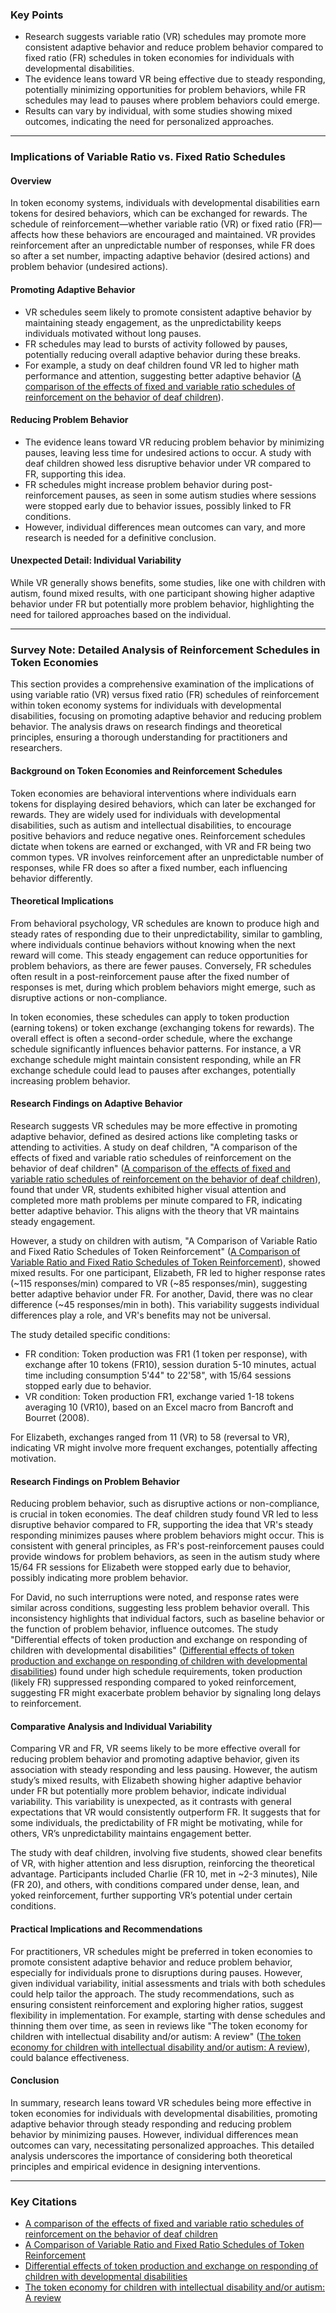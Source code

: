 ### Key Points
- Research suggests variable ratio (VR) schedules may promote more consistent adaptive behavior and reduce problem behavior compared to fixed ratio (FR) schedules in token economies for individuals with developmental disabilities.  
- The evidence leans toward VR being effective due to steady responding, potentially minimizing opportunities for problem behaviors, while FR schedules may lead to pauses where problem behaviors could emerge.  
- Results can vary by individual, with some studies showing mixed outcomes, indicating the need for personalized approaches.  

---

### Implications of Variable Ratio vs. Fixed Ratio Schedules

#### Overview  
In token economy systems, individuals with developmental disabilities earn tokens for desired behaviors, which can be exchanged for rewards. The schedule of reinforcement—whether variable ratio (VR) or fixed ratio (FR)—affects how these behaviors are encouraged and maintained. VR provides reinforcement after an unpredictable number of responses, while FR does so after a set number, impacting adaptive behavior (desired actions) and problem behavior (undesired actions).

#### Promoting Adaptive Behavior  
- VR schedules seem likely to promote consistent adaptive behavior by maintaining steady engagement, as the unpredictability keeps individuals motivated without long pauses.  
- FR schedules may lead to bursts of activity followed by pauses, potentially reducing overall adaptive behavior during these breaks.  
- For example, a study on deaf children found VR led to higher math performance and attention, suggesting better adaptive behavior ([A comparison of the effects of fixed and variable ratio schedules of reinforcement on the behavior of deaf children](https://www.ncbi.nlm.nih.gov/pmc/articles/PMC1308102/)).

#### Reducing Problem Behavior  
- The evidence leans toward VR reducing problem behavior by minimizing pauses, leaving less time for undesired actions to occur. A study with deaf children showed less disruptive behavior under VR compared to FR, supporting this idea.  
- FR schedules might increase problem behavior during post-reinforcement pauses, as seen in some autism studies where sessions were stopped early due to behavior issues, possibly linked to FR conditions.  
- However, individual differences mean outcomes can vary, and more research is needed for a definitive conclusion.

#### Unexpected Detail: Individual Variability  
While VR generally shows benefits, some studies, like one with children with autism, found mixed results, with one participant showing higher adaptive behavior under FR but potentially more problem behavior, highlighting the need for tailored approaches based on the individual.

---

### Survey Note: Detailed Analysis of Reinforcement Schedules in Token Economies

This section provides a comprehensive examination of the implications of using variable ratio (VR) versus fixed ratio (FR) schedules of reinforcement within token economy systems for individuals with developmental disabilities, focusing on promoting adaptive behavior and reducing problem behavior. The analysis draws on research findings and theoretical principles, ensuring a thorough understanding for practitioners and researchers.

#### Background on Token Economies and Reinforcement Schedules  
Token economies are behavioral interventions where individuals earn tokens for displaying desired behaviors, which can later be exchanged for rewards. They are widely used for individuals with developmental disabilities, such as autism and intellectual disabilities, to encourage positive behaviors and reduce negative ones. Reinforcement schedules dictate when tokens are earned or exchanged, with VR and FR being two common types. VR involves reinforcement after an unpredictable number of responses, while FR does so after a fixed number, each influencing behavior differently.

#### Theoretical Implications  
From behavioral psychology, VR schedules are known to produce high and steady rates of responding due to their unpredictability, similar to gambling, where individuals continue behaviors without knowing when the next reward will come. This steady engagement can reduce opportunities for problem behaviors, as there are fewer pauses. Conversely, FR schedules often result in a post-reinforcement pause after the fixed number of responses is met, during which problem behaviors might emerge, such as disruptive actions or non-compliance.

In token economies, these schedules can apply to token production (earning tokens) or token exchange (exchanging tokens for rewards). The overall effect is often a second-order schedule, where the exchange schedule significantly influences behavior patterns. For instance, a VR exchange schedule might maintain consistent responding, while an FR exchange schedule could lead to pauses after exchanges, potentially increasing problem behavior.

#### Research Findings on Adaptive Behavior  
Research suggests VR schedules may be more effective in promoting adaptive behavior, defined as desired actions like completing tasks or attending to activities. A study on deaf children, "A comparison of the effects of fixed and variable ratio schedules of reinforcement on the behavior of deaf children" ([A comparison of the effects of fixed and variable ratio schedules of reinforcement on the behavior of deaf children](https://www.ncbi.nlm.nih.gov/pmc/articles/PMC1308102/)), found that under VR, students exhibited higher visual attention and completed more math problems per minute compared to FR, indicating better adaptive behavior. This aligns with the theory that VR maintains steady engagement.

However, a study on children with autism, "A Comparison of Variable Ratio and Fixed Ratio Schedules of Token Reinforcement" ([A Comparison of Variable Ratio and Fixed Ratio Schedules of Token Reinforcement](https://repository.library.northeastern.edu/files/neu:519/fulltext.pdf)), showed mixed results. For one participant, Elizabeth, FR led to higher response rates (~115 responses/min) compared to VR (~85 responses/min), suggesting better adaptive behavior under FR. For another, David, there was no clear difference (~45 responses/min in both). This variability suggests individual differences play a role, and VR's benefits may not be universal.

The study detailed specific conditions:  
- FR condition: Token production was FR1 (1 token per response), with exchange after 10 tokens (FR10), session duration 5-10 minutes, actual time including consumption 5'44" to 22'58", with 15/64 sessions stopped early due to behavior.  
- VR condition: Token production FR1, exchange varied 1-18 tokens averaging 10 (VR10), based on an Excel macro from Bancroft and Bourret (2008).  

For Elizabeth, exchanges ranged from 11 (VR) to 58 (reversal to VR), indicating VR might involve more frequent exchanges, potentially affecting motivation.

#### Research Findings on Problem Behavior  
Reducing problem behavior, such as disruptive actions or non-compliance, is crucial in token economies. The deaf children study found VR led to less disruptive behavior compared to FR, supporting the idea that VR's steady responding minimizes pauses where problem behaviors might occur. This is consistent with general principles, as FR's post-reinforcement pauses could provide windows for problem behaviors, as seen in the autism study where 15/64 FR sessions for Elizabeth were stopped early due to behavior, possibly indicating more problem behavior.

For David, no such interruptions were noted, and response rates were similar across conditions, suggesting less problem behavior overall. This inconsistency highlights that individual factors, such as baseline behavior or the function of problem behavior, influence outcomes. The study "Differential effects of token production and exchange on responding of children with developmental disabilities" ([Differential effects of token production and exchange on responding of children with developmental disabilities](https://www.sciencedirect.com/science/article/abs/pii/S0023969020301879)) found under high schedule requirements, token production (likely FR) suppressed responding compared to yoked reinforcement, suggesting FR might exacerbate problem behavior by signaling long delays to reinforcement.

#### Comparative Analysis and Individual Variability  
Comparing VR and FR, VR seems likely to be more effective overall for reducing problem behavior and promoting adaptive behavior, given its association with steady responding and less pausing. However, the autism study’s mixed results, with Elizabeth showing higher adaptive behavior under FR but potentially more problem behavior, indicate individual variability. This variability is unexpected, as it contrasts with general expectations that VR would consistently outperform FR. It suggests that for some individuals, the predictability of FR might be motivating, while for others, VR’s unpredictability maintains engagement better.

The study with deaf children, involving five students, showed clear benefits of VR, with higher attention and less disruption, reinforcing the theoretical advantage. Participants included Charlie (FR 10, met in ~2-3 minutes), Nile (FR 20), and others, with conditions compared under dense, lean, and yoked reinforcement, further supporting VR’s potential under certain conditions.

#### Practical Implications and Recommendations  
For practitioners, VR schedules might be preferred in token economies to promote consistent adaptive behavior and reduce problem behavior, especially for individuals prone to disruptions during pauses. However, given individual variability, initial assessments and trials with both schedules could help tailor the approach. The study recommendations, such as ensuring consistent reinforcement and exploring higher ratios, suggest flexibility in implementation. For example, starting with dense schedules and thinning them over time, as seen in reviews like "The token economy for children with intellectual disability and/or autism: A review" ([The token economy for children with intellectual disability and/or autism: A review](https://www.academia.edu/5403772/The_token_economy_for_children_with_intellectual_disability_and_or_autism_A_review)), could balance effectiveness.

#### Conclusion  
In summary, research leans toward VR schedules being more effective in token economies for individuals with developmental disabilities, promoting adaptive behavior through steady responding and reducing problem behavior by minimizing pauses. However, individual differences mean outcomes can vary, necessitating personalized approaches. This detailed analysis underscores the importance of considering both theoretical principles and empirical evidence in designing interventions.

---

### Key Citations
- [A comparison of the effects of fixed and variable ratio schedules of reinforcement on the behavior of deaf children](https://www.ncbi.nlm.nih.gov/pmc/articles/PMC1308102/)
- [A Comparison of Variable Ratio and Fixed Ratio Schedules of Token Reinforcement](https://repository.library.northeastern.edu/files/neu:519/fulltext.pdf)
- [Differential effects of token production and exchange on responding of children with developmental disabilities](https://www.sciencedirect.com/science/article/abs/pii/S0023969020301879)
- [The token economy for children with intellectual disability and/or autism: A review](https://www.academia.edu/5403772/The_token_economy_for_children_with_intellectual_disability_and_or_autism_A_review)